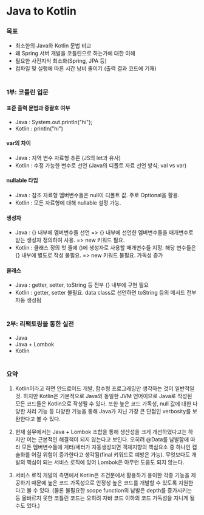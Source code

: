 # Java to Kotlin

### 목표

- 최소한의 Java와 Kotlin 문법 비교
- 왜 Spring 서버 개발을 코틀린으로 하는가에 대한 이해
- 필요한 사전지식 최소화(Spring, JPA 등)
- 컴파일 및 실행에 따른 시간 낭비 줄이기 (출력 결과 코드에 기재)
  <br></br>

### 1부: 코틀린 입문

#### 표준 출력 문법과 중괄호 여부

- Java : System.out.println("hi");
- Kotlin : println("hi")

#### var의 차이

- Java : 지역 변수 자료형 추론 (JS의 let과 유사)
- Kotlin : 수정 가능한 변수로 선언 (Java의 디폴트 자료 선언 방식; val vs var)

#### nullable 타입

- Java : 참조 자료형 멤버변수들은 null이 디폴트 값. 주로 Optional을 활용.
- Kotlin : 모든 자료형에 대해 nullable 설정 가능.

#### 생성자

- Java : {} 내부에 멤버변수들 선언 => {} 내부에 선언한 멤버변수들을 매개변수로 받는 생성자 정의하여 사용. => new 키워드 필요.
- Kotlin : 클래스 정의 첫 줄에 ()에 생성자로 사용할 매개변수들 지정. 해당 변수들은 {} 내부에 별도로 작성 불필요. => new 키워드 불필요. 가독성 증가

#### 클래스

- Java : getter, setter, toString 등 전부 {} 내부에 구현 필요
- Kotlin : getter, setter 불필요. data class로 선언하면 toString 등의 메서드 전부 자동 생성됨
  <br></br>

### 2부: 리팩토링을 통한 실전

- Java
- Java + Lombok
- Kotlin
  <br></br>

### 요약

1. Kotlin이라고 하면 안드로이드 개발, 함수형 프로그래밍만 생각하는 것이 일반적일 것. 하지만 Kotlin은 기본적으로 Java와 동일한 JVM 언어이므로 Java로 작성된 모든 코드들은 Kotlin으로 작성될 수 있다. 또한 높은 코드 가독성, null 값에 대한 다양한 처리 기능 등 다양한 기능을 통해 Java가 지닌 가장 큰 단점인 verbosity를 보완한다고 볼 수 있다.

2. 현재 실무에서는 Java + Lombok 조합을 통해 생산성을 크게 개선하였다고는 하지만 이는 근본적인 해결책이 되지 않는다고 보인다. 오히려 @Data를 남발함에 따라 모든 멤버변수들에 게터/세터가 자동생성되면 객체지향의 핵심요소 중 하나인 캡슐화를 어길 위험이 증가한다고 생각됨(final 키워드로 예방은 가능). 무엇보다도 개발의 핵심이 되는 서비스 로직에 있어 Lombok은 아무런 도움도 되지 않는다.

3. 서비스 로직 개발의 측면에서 Kotlin은 조건문에서 활용하기 용이한 각종 기능을 제공하기 때문에 높은 코드 가독성으로 안정성 높은 코드를 개발할 수 있도록 지원한다고 볼 수 있다. (물론 불필요한 scope function의 남발은 depth를 증가시키는 등 올바르지 못한 코틀린 코드는 오히려 자바 코드 이하의 코드 가독성을 지니게 될 수도 있다.)
